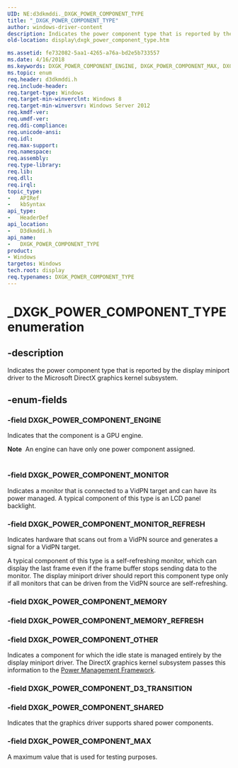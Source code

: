 ```yaml
---
UID: NE:d3dkmddi._DXGK_POWER_COMPONENT_TYPE
title: "_DXGK_POWER_COMPONENT_TYPE"
author: windows-driver-content
description: Indicates the power component type that is reported by the display miniport driver to the Microsoft DirectX graphics kernel subsystem.
old-location: display\dxgk_power_component_type.htm

ms.assetid: fe732082-5aa1-4265-a76a-bd2e5b733557
ms.date: 4/16/2018
ms.keywords: DXGK_POWER_COMPONENT_ENGINE, DXGK_POWER_COMPONENT_MAX, DXGK_POWER_COMPONENT_MONITOR, DXGK_POWER_COMPONENT_MONITOR_REFRESH, DXGK_POWER_COMPONENT_OTHER, DXGK_POWER_COMPONENT_TYPE, DXGK_POWER_COMPONENT_TYPE enumeration [Display Devices], _DXGK_POWER_COMPONENT_TYPE, d3dkmddi/DXGK_POWER_COMPONENT_ENGINE, d3dkmddi/DXGK_POWER_COMPONENT_MAX, d3dkmddi/DXGK_POWER_COMPONENT_MONITOR, d3dkmddi/DXGK_POWER_COMPONENT_MONITOR_REFRESH, d3dkmddi/DXGK_POWER_COMPONENT_OTHER, d3dkmddi/DXGK_POWER_COMPONENT_TYPE, display.dxgk_power_component_type
ms.topic: enum
req.header: d3dkmddi.h
req.include-header:
req.target-type: Windows
req.target-min-winverclnt: Windows 8
req.target-min-winversvr: Windows Server 2012
req.kmdf-ver:
req.umdf-ver:
req.ddi-compliance:
req.unicode-ansi:
req.idl:
req.max-support:
req.namespace:
req.assembly:
req.type-library:
req.lib:
req.dll:
req.irql:
topic_type:
-	APIRef
-	kbSyntax
api_type:
-	HeaderDef
api_location:
-	D3dkmddi.h
api_name:
-	DXGK_POWER_COMPONENT_TYPE
product:
- Windows
targetos: Windows
tech.root: display
req.typenames: DXGK_POWER_COMPONENT_TYPE
---
```


# _DXGK_POWER_COMPONENT_TYPE enumeration


## -description


Indicates the power component type that is reported by the display miniport driver to the Microsoft DirectX graphics kernel subsystem.


## -enum-fields




### -field DXGK_POWER_COMPONENT_ENGINE

Indicates that the component is a  GPU engine.

<div class="alert"><b>Note</b>  An engine can have only one power component assigned.</div>
<div> </div>

### -field DXGK_POWER_COMPONENT_MONITOR

Indicates a monitor that is connected to a VidPN target and can have its power managed. A typical component of this type is an LCD panel backlight.


### -field DXGK_POWER_COMPONENT_MONITOR_REFRESH

Indicates hardware that scans out from a VidPN source and generates a signal for a VidPN target.

A typical component of this type is a self-refreshing monitor, which can display the last frame even if the frame buffer stops sending data to the monitor. The display miniport driver should report this component type only if all monitors that can be driven from the VidPN source are self-refreshing.


### -field DXGK_POWER_COMPONENT_MEMORY


### -field DXGK_POWER_COMPONENT_MEMORY_REFRESH


### -field DXGK_POWER_COMPONENT_OTHER

Indicates a component for which the idle state is managed entirely by the display miniport driver. The DirectX graphics kernel subsystem passes this information to the <a href="https://msdn.microsoft.com/9F2D8ACD-44D5-46E0-9FC7-1B38B99450FF">Power Management Framework</a>.


### -field DXGK_POWER_COMPONENT_D3_TRANSITION


### -field DXGK_POWER_COMPONENT_SHARED

Indicates that the graphics driver supports shared power components.


### -field DXGK_POWER_COMPONENT_MAX

A maximum value that is used for testing purposes.


